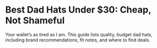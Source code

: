 # Best Dad Hats Under $30: Cheap, Not Shameful

Your wallet’s as tired as I am. This guide lists quality, budget dad hats, including brand recommendations, fit notes, and where to find deals.